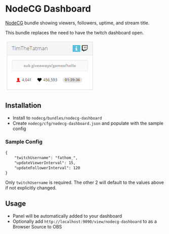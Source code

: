 # NodeCG Dashboard

[NodeCG](http://nodecg.com/) bundle showing viewers, followers, uptime, and stream title.

This bundle replaces the need to have the twitch dashboard open.

![Image](preview.png)

## Installation

- Install to `nodecg/bundles/nodecg-dashboard`
- Create `nodecg/cfg/nodecg-dashboard.json` and populate with the sample config

### Sample Config

```
{
    "twitchUsername": "fathom_",
    "updateViewerInterval": 15,
    "updateFollowerInterval": 120
}
```

Only `twitchUsername` is required. The other 2 will default to the values above if not explicitly changed.

## Usage

- Panel will be automatically added to your dashboard
- Optionally add `http://localhost:9090/view/nodecg-dashboard` to as a Browser Source to OBS
